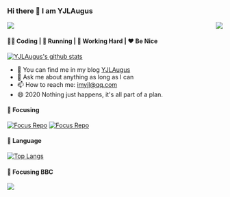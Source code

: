 ### Hi there 👋 I am YJLAugus

<p><img src="https://count.getloli.com/get/@github.readme"></a><img src="https://weather-icon.journeyad.repl.co/@binzhou?v=1" align="right"></p>

####  👨‍💻  Coding  |  :running:  Running  |  :office:  Working Hard  |  :hearts:  Be Nice

[![YJLAugus's github stats](https://github-readme-stats.vercel.app/api?username=YJLAugus&show_icons=true)](https://github.com/anuraghazra/github-readme-stats)


- 👯 You can find me in my blog  [YJLAugus](https://www.cnblogs.com/yjlaugus) 
- 💬 Ask me about anything as long as I can
- 📫 How to reach me: imyjl@qq.com
- 😄 2020 Nothing just happens, it's all part of a plan.


####  :rainbow:  Focusing

[![Focus Repo](https://github-readme-stats.vercel.app/api/pin/?username=YJLAugus&repo=Reinforcement-Learning-Notes)](https://github.com/YJLAugus/Reinforcement-Learning-Notes)
[![Focus Repo](https://github-readme-stats.vercel.app/api/pin/?username=YJLAugus&repo=Inios)](https://github.com/YJLAugus/Inios)

####  :hammer:  Language

[![Top Langs](https://github-readme-stats.vercel.app/api/top-langs/?username=YJLAugus&hide=html,css)](https://github.com/YJLAugus)

####  :sparkling_heart:  Focusing BBC

<a href="https://chat.getloli.com/room/@YJLAugus.github?title=YJLAugus-chatroom"><img src="https://chat.getloli.com/room/@YJLAugus.github/svg?width=600&height=280&limit=20&theme=light&title=YJLAugus@github:%20~&fontSize=13" align="left"></a>

